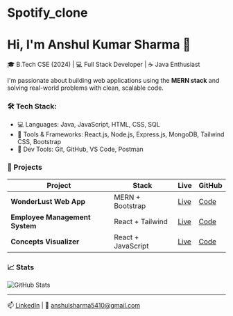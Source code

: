 # Spotify_clone
# Hi, I'm Anshul Kumar Sharma 👋

🎓 B.Tech CSE (2024) | 💻 Full Stack Developer | ☕ Java Enthusiast

I'm passionate about building web applications using the **MERN stack** and solving real-world problems with clean, scalable code.

### 🛠 Tech Stack:
- 💻 Languages: Java, JavaScript, HTML, CSS, SQL
- 🧰 Tools & Frameworks: React.js, Node.js, Express.js, MongoDB, Tailwind CSS, Bootstrap
- 🔧 Dev Tools: Git, GitHub, VS Code, Postman

### 🚀 Projects
| Project | Stack | Live | GitHub |
|--------|-------|------|--------|
| **WonderLust Web App** | MERN + Bootstrap | [Live](https://wonderlust-todv.onrender.com/listings) | [Code](https://github.com/anshulsharmaa19/WonderLust) |
| **Employee Management System** | React + Tailwind | [Live](https://employee-management-system-ruby-seven.vercel.app) | [Code](https://github.com/anshulsharmaa19/Employee-Management-System) |
| **Concepts Visualizer** | React + JavaScript | [Live](https://concept-visualizer-made-by-anshul-s.netlify.app/) | [Code](https://github.com/anshulsharmaa19/Concept-Visualiser) |

### 📈 Stats
![GitHub Stats](https://github-readme-stats.vercel.app/api?username=anshulsharmaa19&show_icons=true&theme=react)

---

📫 [LinkedIn](https://www.linkedin.com/in/anshul-kumar-sharma-203618250/) | 📧 anshulsharma5410@gmail.com
